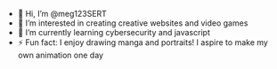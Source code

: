 - 👋 Hi, I’m @meg123SERT
- 👀 I’m interested in creating creative websites and video games
- 🌱 I’m currently learning cybersecurity and javascript
- ⚡ Fun fact: I enjoy drawing manga and portraits! I aspire to make my own animation one day

<!---
meg123SERT/meg123SERT is a ✨ special ✨ repository because its `README.md` (this file) appears on your GitHub profile.
You can click the Preview link to take a look at your changes.
--->
